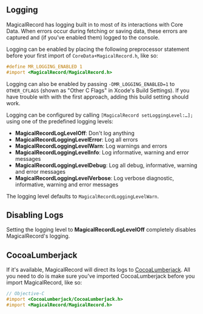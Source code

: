 ## Logging

MagicalRecord has logging built in to most of its interactions with Core Data. When errors occur during fetching or saving data, these errors are captured and (if you've enabled them) logged to the console.

Logging can be enabled by placing the following preprocessor statement before your first import of `CoreData+MagicalRecord.h`, like so:

```objective-c
#define MR_LOGGING_ENABLED 1
#import <MagicalRecord/MagicalRecord.h>
```

Logging can also be enabled by passing `-DMR_LOGGING_ENABLED=1` to `OTHER_CFLAGS` (shown as "Other C Flags" in Xcode's Build Settings). If you have trouble with with the first approach, adding this build setting should work.

Logging can be configured by calling `[MagicalRecord setLoggingLevel:…];` using one of the predefined logging levels:

- **MagicalRecordLogLevelOff**: Don't log anything
- **MagicalRecordLoggingLevelError**: Log all errors
- **MagicalRecordLoggingLevelWarn**: Log warnings and errors
- **MagicalRecordLoggingLevelInfo**: Log informative, warning and error messages
- **MagicalRecordLoggingLevelDebug**: Log all debug, informative, warning and error messages
- **MagicalRecordLoggingLevelVerbose**: Log verbose diagnostic, informative, warning and error messages

The logging level defaults to `MagicalRecordLoggingLevelWarn`.

## Disabling Logs

Setting the logging level to **MagicalRecordLogLevelOff** completely disables MagicalRecord's logging.

## CocoaLumberjack

If it's available, MagicalRecord will direct its logs to [CocoaLumberjack](https://github.com/CocoaLumberjack/CocoaLumberjack). All you need to do is make sure you've imported CocoaLumberjack before you import MagicalRecord, like so:

```objective-c
// Objective-C
#import <CocoaLumberjack/CocoaLumberjack.h>
#import <MagicalRecord/MagicalRecord.h>
```

